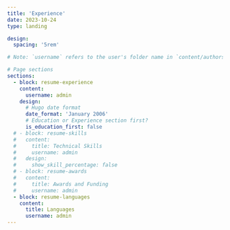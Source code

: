 ```yaml
---
title: 'Experience'
date: 2023-10-24
type: landing

design:
  spacing: '5rem'

# Note: `username` refers to the user's folder name in `content/authors/`

# Page sections
sections:
  - block: resume-experience
    content:
      username: admin
    design:
      # Hugo date format
      date_format: 'January 2006'
      # Education or Experience section first?
      is_education_first: false
  # - block: resume-skills
  #   content:
  #     title: Technical Skills
  #     username: admin
  #   design:
  #     show_skill_percentage: false
  # - block: resume-awards
  #   content:
  #     title: Awards and Funding
  #     username: admin
  - block: resume-languages
    content:
      title: Languages
      username: admin
---
```

